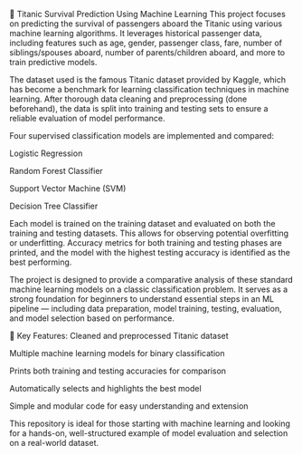 🚢 Titanic Survival Prediction Using Machine Learning
This project focuses on predicting the survival of passengers aboard the Titanic using various machine learning algorithms. It leverages historical passenger data, including features such as age, gender, passenger class, fare, number of siblings/spouses aboard, number of parents/children aboard, and more to train predictive models.

The dataset used is the famous Titanic dataset provided by Kaggle, which has become a benchmark for learning classification techniques in machine learning. After thorough data cleaning and preprocessing (done beforehand), the data is split into training and testing sets to ensure a reliable evaluation of model performance.

Four supervised classification models are implemented and compared:

Logistic Regression

Random Forest Classifier

Support Vector Machine (SVM)

Decision Tree Classifier

Each model is trained on the training dataset and evaluated on both the training and testing datasets. This allows for observing potential overfitting or underfitting. Accuracy metrics for both training and testing phases are printed, and the model with the highest testing accuracy is identified as the best performing.

The project is designed to provide a comparative analysis of these standard machine learning models on a classic classification problem. It serves as a strong foundation for beginners to understand essential steps in an ML pipeline — including data preparation, model training, testing, evaluation, and model selection based on performance.

📌 Key Features:
Cleaned and preprocessed Titanic dataset

Multiple machine learning models for binary classification

Prints both training and testing accuracies for comparison

Automatically selects and highlights the best model

Simple and modular code for easy understanding and extension

This repository is ideal for those starting with machine learning and looking for a hands-on, well-structured example of model evaluation and selection on a real-world dataset.

